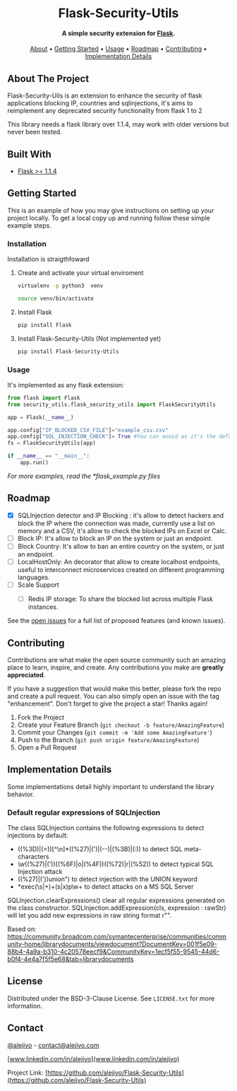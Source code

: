 <h1 align="center">
  <br>
  Flask-Security-Utils
  <br>
</h1>

<h4 align="center">A simple security extension for <a href="http://electron.atom.io" target="_blank">Flask</a>.</h4>

<p align="center">
  <a href="#about-the-project">About</a> •
  <a href="#getting-started">Getting Started</a> •
  <a href="#usage">Usage</a> •
  <a href="#roadmap">Roadmap</a> •
  <a href="#contributing">Contributing</a> •
  <a href="#implementation-details">Implementation Details</a>
</p>

## About The Project

Flask-Security-Uils is an extension to enhance the security of flask applications blocking IP, countries and sqlinjections, it's aims to reimplement any deprecated security functionality from flask 1 to 2

This library needs a flask library over 1.1.4, may work with older versions but never been tested.

## Built With

* [Flask >= 1.1.4](https://flask.palletsprojects.com/)

<!-- GETTING STARTED -->
## Getting Started

This is an example of how you may give instructions on setting up your project locally.
To get a local copy up and running follow these simple example steps.

### Installation

Installation is straigthfoward

1. Create and activate your virtual enviroment
   ```sh
   virtualenv -p python3  venv
   ```
   ```sh
   source venv/bin/activate
   ```
2. Install Flask
   ```sh
   pip install Flask
   ```
3. Install Flask-Security-Utils (Not implemented yet)
   ```sh
   pip install Flask-Security-Utils 
   ```

<!-- USAGE EXAMPLES -->
### Usage

It's implemented as any flask extension:

```python
from flask import Flask
from security_utils.flask_security_utils import FlaskSecurityUtils

app = Flask(__name__)

app.config["IP_BLOCKED_CSV_FILE"]="example_csv.csv"
app.config["SQL_INJECTION_CHECK"]= True #You can avoid as it's the default value
fs = FlaskSecurityUtils(app)

if __name__ == "__main__":
    app.run()
```

_For more examples, read the  *flask_example.py files_



<!-- ROADMAP -->
## Roadmap

- [x] SQLInjection detector and IP Blocking : it's allow to detect hackers and block the IP where the connection was made, currently use a list on memory and a CSV, it's allow to check the blocked IPs on Excel or Calc.
- [ ] Block IP: It's allow to block an IP on the system or just an endpoint.
- [ ] Block Country: It's allow to ban an entire country on the system, or just an endpoint.
- [ ] LocalHostOnly: An decorator that allow to create localhost endpoints, useful to interconnect microservices created on different programming languages.
- [ ] Scale Support
    - [ ] Redis IP storage: To share the blocked list across multiple Flask instances.


See the [open issues](https://github.com/alejivo/Flask-Security-Utils/issues) for a full list of proposed features (and known issues).


<!-- CONTRIBUTING -->
## Contributing

Contributions are what make the open source community such an amazing place to learn, inspire, and create. Any contributions you make are **greatly appreciated**.

If you have a suggestion that would make this better, please fork the repo and create a pull request. You can also simply open an issue with the tag "enhancement".
Don't forget to give the project a star! Thanks again!

1. Fork the Project
2. Create your Feature Branch (`git checkout -b feature/AmazingFeature`)
3. Commit your Changes (`git commit -m 'Add some AmazingFeature'`)
4. Push to the Branch (`git push origin feature/AmazingFeature`)
5. Open a Pull Request


## Implementation Details

Some implementations detail highly important to understand the library behavior. 

### Default regular expressions of SQLInjection

The class SQLInjection contains the following expressions to detect injections by default:

 * ((\%3D)|(=))[^\n]*((\%27)|(\')|(\-\-)|(\%3B)|(:)) to detect SQL meta-characters
 * *\w*((\%27)|(\'))((\%6F)|o|(\%4F))((\%72)|r|(\%52)) to detect typical SQL Injection attack
 * ((\%27)|(\'))union")  to detect injection with the UNION keyword
 * *exec(\s|\+)+(s|x)p\w+ to detect attacks on a MS SQL Server

SQLInjection.clearExpressions() clear all regular expressions generated on the class constructor.
SQLInjection.addExpression(cls, expression : rawStr) will let you add new expressions in raw string format r"".

Based on:
https://community.broadcom.com/symantecenterprise/communities/community-home/librarydocuments/viewdocument?DocumentKey=001f5e09-88b4-4a9a-b310-4c20578eecf9&CommunityKey=1ecf5f55-9545-44d6-b0f4-4e4a7f5f5e68&tab=librarydocuments


<!-- LICENSE -->
## License

Distributed under the BSD-3-Clause License. See `LICENSE.txt` for more information.



<!-- CONTACT -->
## Contact

[@alejivo](https://twitter.com/alejivo) - contact@alejivo.com

[www.linkedin.com/in/alejivo](www.linkedin.com/in/alejivo)

Project Link: [https://github.com/alejivo/Flask-Security-Utils](https://github.com/alejivo/Flask-Security-Utils)




